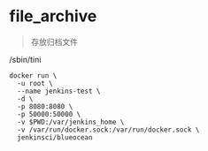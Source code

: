 # file_archive

> 存放归档文件

/sbin/tini

```
docker run \
  -u root \
  --name jenkins-test \
  -d \
  -p 8080:8080 \
  -p 50000:50000 \
  -v $PWD:/var/jenkins_home \
  -v /var/run/docker.sock:/var/run/docker.sock \
  jenkinsci/blueocean
```

